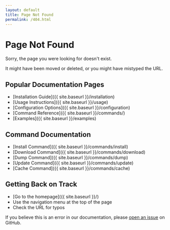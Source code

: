 ```yaml
---
layout: default
title: Page Not Found
permalink: /404.html
---
```


# Page Not Found

Sorry, the page you were looking for doesn't exist.

It might have been moved or deleted, or you might have mistyped the URL.

## Popular Documentation Pages

- [Installation Guide]({{ site.baseurl }}/installation)
- [Usage Instructions]({{ site.baseurl }}/usage)
- [Configuration Options]({{ site.baseurl }}/configuration)
- [Command Reference]({{ site.baseurl }}/commands/)
- [Examples]({{ site.baseurl }}/examples)

## Command Documentation

- [Install Command]({{ site.baseurl }}/commands/install)
- [Download Command]({{ site.baseurl }}/commands/download)
- [Dump Command]({{ site.baseurl }}/commands/dump)
- [Update Command]({{ site.baseurl }}/commands/update)
- [Cache Command]({{ site.baseurl }}/commands/cache)

## Getting Back on Track

- [Go to the homepage]({{ site.baseurl }}/)
- Use the navigation menu at the top of the page
- Check the URL for typos

If you believe this is an error in our documentation, please [open an issue](https://github.com/idelchi/godyl/issues/new) on GitHub.
